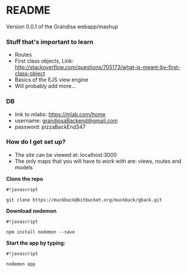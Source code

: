 # README #

Version 0.0.1 of the Grandisa webapp/mashup
### Stuff that's important to learn ###

* Routes
* First class objects, Link: http://stackoverflow.com/questions/705173/what-is-meant-by-first-class-object
* Basics of the EJS view engine
* Will probably add more...

### DB ###

* link to mlabs: https://mlab.com/home
* username: grandiosaBackend@gmail.com
* password: pizzaBackEnd347

### How do I get set up? ###

* The site can be viewed at: localhost:3000
* The only maps that you will have to work with are: views, routes and models

**Clone the repo**
```
#!javascript

git clone https://muckbuck@bitbucket.org/muckbuck/gback.git
```

**Download nodemon**
```
#!javascript

npm install nodemon --save
```

**Start the app by typing:** 
```
#!javascript

nodemon app
```